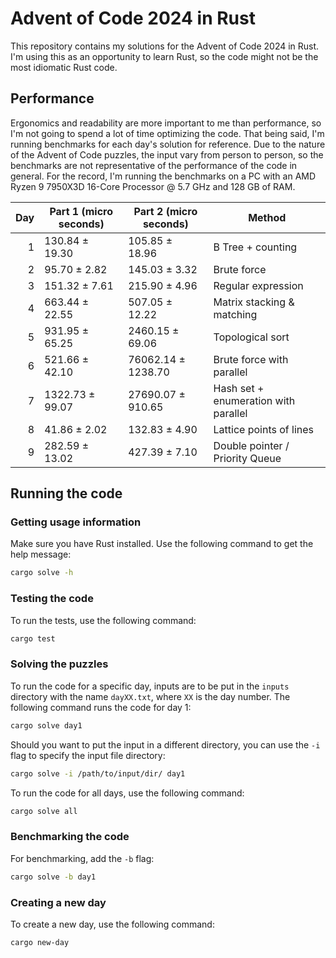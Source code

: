 # Advent of Code 2024 in Rust

This repository contains my solutions for the Advent of Code 2024 in Rust. I'm using this as an opportunity to learn Rust, so the code might not be the most idiomatic Rust code.

## Performance

Ergonomics and readability are more important to me than performance, so I'm not going to spend a lot of time optimizing the code. That being said, I'm running benchmarks for each day's solution for reference. Due to the nature of the Advent of Code puzzles, the input vary from person to person, so the benchmarks are not representative of the performance of the code in general. For the record, I'm running the benchmarks on a PC with an AMD Ryzen 9 7950X3D 16-Core Processor @ 5.7 GHz and 128 GB of RAM.

| Day | Part 1 (micro seconds) | Part 2 (micro seconds) | Method                               |
| --: | ---------------------- | ---------------------- | ------------------------------------ |
|   1 | 130.84 ± 19.30         | 105.85 ± 18.96         | B Tree + counting                    |
|   2 | 95.70 ± 2.82           | 145.03 ± 3.32          | Brute force                          |
|   3 | 151.32 ± 7.61          | 215.90 ± 4.96          | Regular expression                   |
|   4 | 663.44 ± 22.55         | 507.05 ± 12.22         | Matrix stacking & matching           |
|   5 | 931.95 ± 65.25         | 2460.15 ± 69.06        | Topological sort                     |
|   6 | 521.66 ± 42.10         | 76062.14 ± 1238.70     | Brute force with parallel            |
|   7 | 1322.73 ± 99.07        | 27690.07 ± 910.65      | Hash set + enumeration with parallel |
|   8 | 41.86 ± 2.02           | 132.83 ± 4.90          | Lattice points of lines              |
|   9 | 282.59 ± 13.02         | 427.39 ± 7.10          | Double pointer / Priority Queue      |

## Running the code

### Getting usage information

Make sure you have Rust installed. Use the following command to get the help message:

```sh
cargo solve -h
```

### Testing the code

To run the tests, use the following command:

```sh
cargo test
```

### Solving the puzzles

To run the code for a specific day, inputs are to be put in the `inputs` directory with the name `dayXX.txt`, where `XX` is the day number. The following command runs the code for day 1:

```sh
cargo solve day1
```

Should you want to put the input in a different directory, you can use the `-i` flag to specify the input file directory:

```sh
cargo solve -i /path/to/input/dir/ day1
```

To run the code for all days, use the following command:

```sh
cargo solve all
```

### Benchmarking the code

For benchmarking, add the `-b` flag:

```sh
cargo solve -b day1
```

### Creating a new day

To create a new day, use the following command:

```sh
cargo new-day
```
